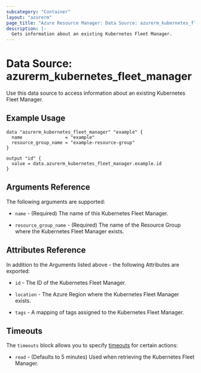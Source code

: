 ```yaml
---
subcategory: "Container"
layout: "azurerm"
page_title: "Azure Resource Manager: Data Source: azurerm_kubernetes_fleet_manager"
description: |-
  Gets information about an existing Kubernetes Fleet Manager.
---
```


# Data Source: azurerm_kubernetes_fleet_manager

Use this data source to access information about an existing Kubernetes Fleet Manager.

## Example Usage

```hcl
data "azurerm_kubernetes_fleet_manager" "example" {
  name                = "example"
  resource_group_name = "example-resource-group"
}

output "id" {
  value = data.azurerm_kubernetes_fleet_manager.example.id
}
```

## Arguments Reference

The following arguments are supported:

* `name` - (Required) The name of this Kubernetes Fleet Manager.

* `resource_group_name` - (Required) The name of the Resource Group where the Kubernetes Fleet Manager exists.

## Attributes Reference

In addition to the Arguments listed above - the following Attributes are exported: 

* `id` - The ID of the Kubernetes Fleet Manager.

* `location` - The Azure Region where the Kubernetes Fleet Manager exists.

* `tags` - A mapping of tags assigned to the Kubernetes Fleet Manager.

## Timeouts

The `timeouts` block allows you to specify [timeouts](https://www.terraform.io/language/resources/syntax#operation-timeouts) for certain actions:

* `read` - (Defaults to 5 minutes) Used when retrieving the Kubernetes Fleet Manager.
